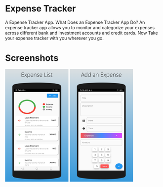 # Expense Tracker

A Expense Tracker App. What Does an Expense Tracker App Do? An expense tracker app allows you to monitor and categorize your expenses across different bank and investment accounts and credit cards. Now Take your expense tracker with you wherever you go.

# Screenshots
<div>
<img src="images/screenshot_1.png" alt="phone image" width="205px" />
<img src="images/screenshot_2.png" alt="phone image" width="205px" />
</div>
